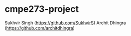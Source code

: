 # cmpe273-project

Sukhvir Singh (https://github.com/SukhvirS)
Archit Dhingra (https://github.com/architdhingra)
